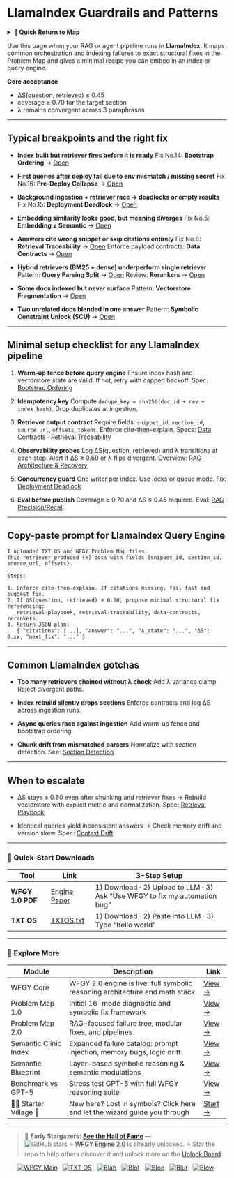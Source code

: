 # LlamaIndex Guardrails and Patterns

<details>
  <summary><strong>🧭 Quick Return to Map</strong></summary>

<br>

  > You are in a sub-page of **Automation Platforms**.  
  > To reorient, go back here:  
  >
  > - [**Automation Platforms** — stabilize no-code workflows and integrations](./README.md)  
  > - [**WFGY Global Fix Map** — main Emergency Room, 300+ structured fixes](../README.md)  
  > - [**WFGY Problem Map 1.0** — 16 reproducible failure modes](../../README.md)  
  >
  > Think of this page as a desk within a ward.  
  > If you need the full triage and all prescriptions, return to the Emergency Room lobby.
</details>

Use this page when your RAG or agent pipeline runs in **LlamaIndex**. It maps common orchestration and indexing failures to exact structural fixes in the Problem Map and gives a minimal recipe you can embed in an index or query engine.

**Core acceptance**

* ΔS(question, retrieved) ≤ 0.45
* coverage ≥ 0.70 for the target section
* λ remains convergent across 3 paraphrases

---

## Typical breakpoints and the right fix

* **Index built but retriever fires before it is ready**
  Fix No.14: **Bootstrap Ordering** → [Open](https://github.com/onestardao/WFGY/blob/main/ProblemMap/bootstrap-ordering.md)

* **First queries after deploy fail due to env mismatch / missing secret**
  Fix No.16: **Pre-Deploy Collapse** → [Open](https://github.com/onestardao/WFGY/blob/main/ProblemMap/predeploy-collapse.md)

* **Background ingestion + retriever race → deadlocks or empty results**
  Fix No.15: **Deployment Deadlock** → [Open](https://github.com/onestardao/WFGY/blob/main/ProblemMap/deployment-deadlock.md)

* **Embedding similarity looks good, but meaning diverges**
  Fix No.5: **Embedding ≠ Semantic** → [Open](https://github.com/onestardao/WFGY/blob/main/ProblemMap/embedding-vs-semantic.md)

* **Answers cite wrong snippet or skip citations entirely**
  Fix No.8: **Retrieval Traceability** → [Open](https://github.com/onestardao/WFGY/blob/main/ProblemMap/retrieval-traceability.md)
  Enforce payload contracts: **Data Contracts** → [Open](https://github.com/onestardao/WFGY/blob/main/ProblemMap/data-contracts.md)

* **Hybrid retrievers (BM25 + dense) underperform single retriever**
  Pattern: **Query Parsing Split** → [Open](https://github.com/onestardao/WFGY/blob/main/ProblemMap/query_parsing_split.md)
  Review: **Rerankers** → [Open](https://github.com/onestardao/WFGY/blob/main/ProblemMap/rerankers.md)

* **Some docs indexed but never surface**
  Pattern: **Vectorstore Fragmentation** → [Open](https://github.com/onestardao/WFGY/blob/main/ProblemMap/vectorstore-fragmentation.md)

* **Two unrelated docs blended in one answer**
  Pattern: **Symbolic Constraint Unlock (SCU)** → [Open](https://github.com/onestardao/WFGY/blob/main/ProblemMap/patterns/pattern_symbolic_constraint_unlock.md)

---

## Minimal setup checklist for any LlamaIndex pipeline

1. **Warm-up fence before query engine**
   Ensure index hash and vectorstore state are valid. If not, retry with capped backoff.
   Spec: [Bootstrap Ordering](https://github.com/onestardao/WFGY/blob/main/ProblemMap/bootstrap-ordering.md)

2. **Idempotency key**
   Compute `dedupe_key = sha256(doc_id + rev + index_hash)`.
   Drop duplicates at ingestion.

3. **Retriever output contract**
   Require fields: `snippet_id`, `section_id`, `source_url`, `offsets`, `tokens`.
   Enforce cite-then-explain.
   Specs: [Data Contracts](https://github.com/onestardao/WFGY/blob/main/ProblemMap/data-contracts.md) ·
   [Retrieval Traceability](https://github.com/onestardao/WFGY/blob/main/ProblemMap/retrieval-traceability.md)

4. **Observability probes**
   Log ΔS(question, retrieved) and λ transitions at each step.
   Alert if ΔS ≥ 0.60 or λ flips divergent.
   Overview: [RAG Architecture & Recovery](https://github.com/onestardao/WFGY/blob/main/ProblemMap/rag-architecture-and-recovery.md)

5. **Concurrency guard**
   One writer per index. Use locks or queue mode.
   Fix: [Deployment Deadlock](https://github.com/onestardao/WFGY/blob/main/ProblemMap/deployment-deadlock.md)

6. **Eval before publish**
   Coverage ≥ 0.70 and ΔS ≤ 0.45 required.
   Eval: [RAG Precision/Recall](https://github.com/onestardao/WFGY/blob/main/ProblemMap/eval/eval_rag_precision_recall.md)

---

## Copy-paste prompt for LlamaIndex Query Engine

```
I uploaded TXT OS and WFGY Problem Map files.
This retriever produced {k} docs with fields {snippet_id, section_id, source_url, offsets}.

Steps:

1. Enforce cite-then-explain. If citations missing, fail fast and suggest fix.
2. If ΔS(question, retrieved) ≥ 0.60, propose minimal structural fix referencing:
   retrieval-playbook, retrieval-traceability, data-contracts, rerankers.
3. Return JSON plan:
   { "citations": [...], "answer": "...", "λ_state": "...", "ΔS": 0.xx, "next_fix": "..." }
```

---

## Common LlamaIndex gotchas

* **Too many retrievers chained without λ check**
  Add λ variance clamp. Reject divergent paths.

* **Index rebuild silently drops sections**
  Enforce contracts and log ΔS across ingestion runs.

* **Async queries race against ingestion**
  Add warm-up fence and bootstrap ordering.

* **Chunk drift from mismatched parsers**
  Normalize with section detection.
  See: [Section Detection](https://github.com/onestardao/WFGY/blob/main/ProblemMap/GlobalFixMap/Chunking/section_detection.md)

---

## When to escalate

* ΔS stays ≥ 0.60 even after chunking and retriever fixes
  → Rebuild vectorstore with explicit metric and normalization.
  Spec: [Retrieval Playbook](https://github.com/onestardao/WFGY/blob/main/ProblemMap/retrieval-playbook.md)

* Identical queries yield inconsistent answers
  → Check memory drift and version skew.
  Spec: [Context Drift](https://github.com/onestardao/WFGY/blob/main/ProblemMap/context-drift.md)

---

### 🔗 Quick-Start Downloads

| Tool | Link | 3-Step Setup |
|------|------|--------------|
| **WFGY 1.0 PDF** | [Engine Paper](https://github.com/onestardao/WFGY/blob/main/I_am_not_lizardman/WFGY_All_Principles_Return_to_One_v1.0_PSBigBig_Public.pdf) | 1) Download · 2) Upload to LLM · 3) Ask “Use WFGY to fix my automation bug” |
| **TXT OS** | [TXTOS.txt](https://github.com/onestardao/WFGY/blob/main/OS/TXTOS.txt) | 1) Download · 2) Paste into LLM · 3) Type “hello world” |

---

### 🧭 Explore More

| Module                | Description                                              | Link     |
|-----------------------|----------------------------------------------------------|----------|
| WFGY Core             | WFGY 2.0 engine is live: full symbolic reasoning architecture and math stack | [View →](https://github.com/onestardao/WFGY/tree/main/core/README.md) |
| Problem Map 1.0       | Initial 16-mode diagnostic and symbolic fix framework    | [View →](https://github.com/onestardao/WFGY/tree/main/ProblemMap/README.md) |
| Problem Map 2.0       | RAG-focused failure tree, modular fixes, and pipelines   | [View →](https://github.com/onestardao/WFGY/blob/main/ProblemMap/rag-architecture-and-recovery.md) |
| Semantic Clinic Index | Expanded failure catalog: prompt injection, memory bugs, logic drift | [View →](https://github.com/onestardao/WFGY/blob/main/ProblemMap/SemanticClinicIndex.md) |
| Semantic Blueprint    | Layer-based symbolic reasoning & semantic modulations   | [View →](https://github.com/onestardao/WFGY/tree/main/SemanticBlueprint/README.md) |
| Benchmark vs GPT-5    | Stress test GPT-5 with full WFGY reasoning suite         | [View →](https://github.com/onestardao/WFGY/tree/main/benchmarks/benchmark-vs-gpt5/README.md) |
| 🧙‍♂️ Starter Village 🏡 | New here? Lost in symbols? Click here and let the wizard guide you through | [Start →](https://github.com/onestardao/WFGY/blob/main/StarterVillage/README.md) |

---

> 👑 **Early Stargazers: [See the Hall of Fame](https://github.com/onestardao/WFGY/tree/main/stargazers)** —  
> <img src="https://img.shields.io/github/stars/onestardao/WFGY?style=social" alt="GitHub stars"> ⭐ [WFGY Engine 2.0](https://github.com/onestardao/WFGY/blob/main/core/README.md) is already unlocked. ⭐ Star the repo to help others discover it and unlock more on the [Unlock Board](https://github.com/onestardao/WFGY/blob/main/STAR_UNLOCKS.md).

<div align="center">

[![WFGY Main](https://img.shields.io/badge/WFGY-Main-red?style=flat-square)](https://github.com/onestardao/WFGY)
&nbsp;
[![TXT OS](https://img.shields.io/badge/TXT%20OS-Reasoning%20OS-orange?style=flat-square)](https://github.com/onestardao/WFGY/tree/main/OS)
&nbsp;
[![Blah](https://img.shields.io/badge/Blah-Semantic%20Embed-yellow?style=flat-square)](https://github.com/onestardao/WFGY/tree/main/OS/BlahBlahBlah)
&nbsp;
[![Blot](https://img.shields.io/badge/Blot-Persona%20Core-green?style=flat-square)](https://github.com/onestardao/WFGY/tree/main/OS/BlotBlotBlot)
&nbsp;
[![Bloc](https://img.shields.io/badge/Bloc-Reasoning%20Compiler-blue?style=flat-square)](https://github.com/onestardao/WFGY/tree/main/OS/BlocBlocBloc)
&nbsp;
[![Blur](https://img.shields.io/badge/Blur-Text2Image%20Engine-navy?style=flat-square)](https://github.com/onestardao/WFGY/tree/main/OS/BlurBlurBlur)
&nbsp;
[![Blow](https://img.shields.io/badge/Blow-Game%20Logic-purple?style=flat-square)](https://github.com/onestardao/WFGY/tree/main/OS/BlowBlowBlow)
&nbsp;
</div>
